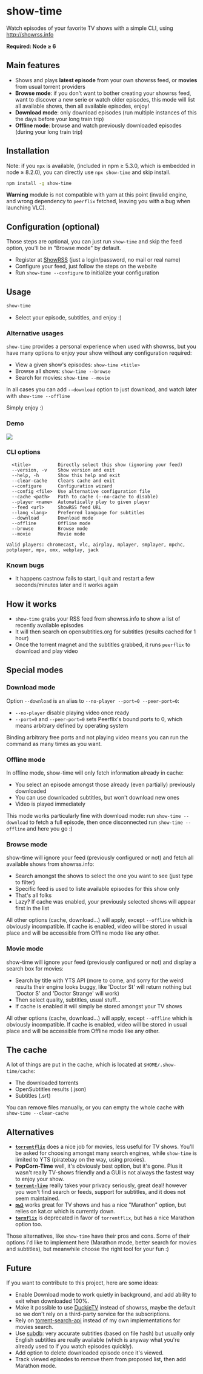 # show-time

Watch episodes of your favorite TV shows with a simple CLI, using http://showrss.info

**Required: Node ≥ 6**

## Main features

* Shows and plays **latest episode** from your own showrss feed, or **movies** from usual torrent providers
* **Browse mode**: if you don't want to bother creating your showrss feed, want to discover a new serie or watch older episodes, this mode will list all available shows, then all available episodes, enjoy!
* **Download mode**: only download episodes (run multiple instances of this the days before your long train trip)
* **Offline mode**: browse and watch previously downloaded episodes (during your long train trip)

## Installation

Note: if you `npx` is available, (included in npm ≥ 5.3.0, which is embedded in node ≥ 8.2.0), you can directly use `npx show-time` and skip install.

```sh
npm install -g show-time
```

**Warning** module is not compatible with yarn at this point (invalid engine, and wrong dependency to `peerflix` fetched, leaving you with a bug when launching VLC).

## Configuration (optional)

Those steps are optional, you can just run `show-time` and skip the feed option, you'll be in "Browse mode" by default.

* Register at [ShowRSS](http://showrss.info) (just a login/password, no mail or real name)
* Configure your feed, just follow the steps on the website
* Run ``show-time --configure`` to initialize your configuration

## Usage

```sh
show-time
```

* Select your episode, subtitles, and enjoy :)

### Alternative usages

`show-time` provides a personal experience when used with showrss, but you have many options to enjoy your show without any configuration required:

* View a given show's episodes: `show-time <title>`
* Browse all shows: `show-time --browse`
* Search for movies: `show-time --movie`

In all cases you can add `--download` option to just download, and watch later with `show-time --offline`

Simply enjoy :)

### Demo

![](https://github.com/naholyr/show-time/raw/master/screencast.gif)

### CLI options

```
  <title>          Directly select this show (ignoring your feed)
  --version, -v    Show version and exit
  --help, -h       Show this help and exit
  --clear-cache    Clears cache and exit
  --configure      Configuration wizard
  --config <file>  Use alternative configuration file
  --cache <path>   Path to cache (--no-cache to disable)
  --player <name>  Automatically play to given player
  --feed <url>     ShowRSS feed URL
  --lang <lang>    Preferred language for subtitles
  --download       Download mode
  --offline        Offline mode
  --browse         Browse mode
  --movie          Movie mode

Valid players: chromecast, vlc, airplay, mplayer, smplayer, mpchc, potplayer, mpv, omx, webplay, jack
```

### Known bugs

* It happens castnow fails to start, I quit and restart a few seconds/minutes later and it works again

## How it works

* ``show-time`` grabs your RSS feed from showrss.info to show a list of recently available episodes
* It will then search on opensubtitles.org for subtitles (results cached for 1 hour)
* Once the torrent magnet and the subtitles grabbed, it runs ``peerflix`` to download and play video

## Special modes

### Download mode

Option ``--download`` is an alias to ``--no-player --port=0 --peer-port=0``:

* ``--no-player`` disable playing video once ready
* ``--port=0`` and ``--peer-port=0`` sets Peerflix's bound ports to 0, which means arbitrary defined by operating system

Binding arbitrary free ports and not playing video means you can run the command as many times as you want.

### Offline mode

In offline mode, show-time will only fetch information already in cache:

* You select an episode amongst those already (even partially) previously downloaded
* You can use downloaded subtitles, but won't download new ones
* Video is played immediately

This mode works particularly fine with download mode: run ``show-time --download`` to fetch a full episode, then once disconnected run ``show-time --offline`` and here you go :)

### Browse mode

show-time will ignore your feed (previously configured or not) and fetch all available shows from showrss.info:

* Search amongst the shows to select the one you want to see (just type to filter)
* Specific feed is used to liste available episodes for this show only
* That's all folks
* Lazy? If cache was enabled, your previously selected shows will appear first in the list

All other options (cache, download…) will apply, except `--offline` which is obviously incompatible. If cache is enabled, video will be stored in usual place and will be accessible from Offline mode like any other.

### Movie mode

show-time will ignore your feed (previously configured or not) and display a search box for movies:

* Search by title with YTS API (more to come, and sorry for the weird results their engine looks buggy, like 'Doctor St' will return nothing but 'Doctor S' and 'Doctor Strange' will work)
* Then select quality, subtitles, usual stuff…
* If cache is enabled it will simply be stored amongst your TV shows

All other options (cache, download…) will apply, except `--offline` which is obviously incompatible. If cache is enabled, video will be stored in usual place and will be accessible from Offline mode like any other.

## The cache

A lot of things are put in the cache, which is located at ``$HOME/.show-time/cache``:

* The downloaded torrents
* OpenSubtitles results (.json)
* Subtitles (.srt)

You can remove files manually, or you can empty the whole cache with ``show-time --clear-cache``

## Alternatives

* [**`torrentflix`**](https://github.com/ItzBlitz98/torrentflix) does a nice job for movies, less useful for TV shows. You'll be asked for choosing amongst many search engines, while `show-time` is limited to YTS (piratebay on the way, using proxies).
* **PopCorn-Time** well, it's obviously best option, but it's gone. Plus it wasn't really TV-shows friendly and a GUI is not always the fastest way to enjoy your show.
* [**`torrent-live`**](https://github.com/Ayms/torrent-live) really takes your privacy seriously, great deal! however you won't find search or feeds, support for subtitles, and it does not seem maintained.
* [**`pw3`**](https://github.com/ewnd9/pw3) works great for TV shows and has a nice "Marathon" option, but relies on kat.cr which is currently down.
* [**`termflix`**](https://github.com/asarode/termflix) is deprecated in favor of `torrentflix`, but has a nice Marathon option too.

Those alternatives, like `show-time` have their pros and cons. Some of their options I'd like to implement here (Marathon mode, better search for movies and subtitles), but meanwhile choose the right tool for your fun :)

## Future

If you want to contribute to this project, here are some ideas:

* Enable Download mode to work quietly in background, and add ability to exit when downloaded 100%.
* Make it possible to use [DuckieTV](http://schizoduckie.github.io/DuckieTV/) instead of showrss, maybe the default so we don't rely on a third-party service for the subscriptions.
* Rely on [torrent-search-api](https://github.com/JimmyLaurent/torrent-search-api) instead of my own implementations for movies search.
* Use [subdb](https://github.com/arshad/subdb-cli): very accurate subtitles (based on file hash) but usually only English subtitles are really available (which is anyway what you're already used to if you watch episodes quickly).
* Add option to delete downloaded episode once it's viewed.
* Track viewed episodes to remove them from proposed list, then add Marathon mode.
